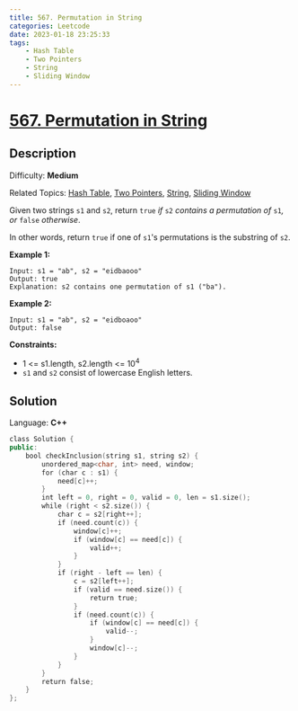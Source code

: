 ```yaml
---
title: 567. Permutation in String
categories: Leetcode
date: 2023-01-18 23:25:33
tags:
    - Hash Table
    - Two Pointers
    - String
    - Sliding Window
---
```


# [567\. Permutation in String](https://leetcode.com/problems/permutation-in-string/)

## Description

Difficulty: **Medium**

Related Topics: [Hash Table](https://leetcode.com/tag/hash-table/), [Two Pointers](https://leetcode.com/tag/two-pointers/), [String](https://leetcode.com/tag/string/), [Sliding Window](https://leetcode.com/tag/sliding-window/)

Given two strings `s1` and `s2`, return `true` _if_ `s2` _contains a permutation of_ `s1`_, or_ `false` _otherwise_.

In other words, return `true` if one of `s1`'s permutations is the substring of `s2`.

**Example 1:**

```
Input: s1 = "ab", s2 = "eidbaooo"
Output: true
Explanation: s2 contains one permutation of s1 ("ba").
```

**Example 2:**

```
Input: s1 = "ab", s2 = "eidboaoo"
Output: false
```

**Constraints:**

*   1 <= s1.length, s2.length <= 10<sup>4</sup>
*   `s1` and `s2` consist of lowercase English letters.

## Solution

Language: **C++**

```C++
class Solution {
public:
    bool checkInclusion(string s1, string s2) {
        unordered_map<char, int> need, window;
        for (char c : s1) {
            need[c]++;
        }
        int left = 0, right = 0, valid = 0, len = s1.size();
        while (right < s2.size()) {
            char c = s2[right++];
            if (need.count(c)) {
                window[c]++;
                if (window[c] == need[c]) {
                    valid++;
                }
            }
            if (right - left == len) {
                c = s2[left++];
                if (valid == need.size()) {
                    return true;
                }
                if (need.count(c)) {
                    if (window[c] == need[c]) {
                        valid--;
                    }
                    window[c]--;
                }
            }
        }
        return false;
    }
};
```